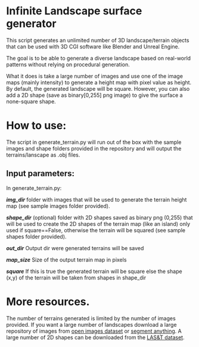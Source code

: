 # Infinite Landscape surface generator 
This script generates an unlimited number of 3D landscape/terrain objects that can be used with 3D CGI software like Blender and Unreal Engine.

The goal is to be able to generate a diverse landscape based on real-world patterns without relying on procedural generation.

What it does is take a large number of images and use one of the image maps (mainly intensity) to generate a height map with pixel value as height.
By default, the generated landscape will be square.
However, you can also add a 2D shape (save as binary[0,255] png image) to give the surface a none-square shape.


# How to use:
The script in generate_terrain.py will run out of the box with the sample images and shape folders provided in the repository and will output the terrains/lanscape as .obj files.


## Input parameters:
In generate_terrain.py:

***img_dir*** folder with images that will be used to generate the terrain height map (see sample images folder provided).

***shape_dir*** (optional) folder with 2D shapes saved as binary png (0,255) that will be used to create the 2D shapes of the terrain map (like an island) only used if square==False, otherwise the terrain will be squared  (see sample shapes folder provided).

***out_dir*** Output dir were generated terrains will be saved 

***map_size*** Size of the output terrain map in pixels

***square*** If this is true the generated terrain will be square else the shape (x,y) of the terrain will be taken from shapes in shape_dir

# More resources.
The number of terrains generated is limited by the number of images provided.
If you want a large number of landscapes download a large repository of images from [open images dataset](https://storage.googleapis.com/openimages/web/index.html) or  [segment anything](https://ai.meta.com/datasets/segment-anything/). A large number of 2D shapes can be downloaded from the [LAS&T dataset](https://zenodo.org/records/15453634/files/SHAPES_2D_365k.zip?download=1).
